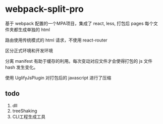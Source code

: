 # webpack-split-pro

基于 webpack 配置的一个MPA项目，集成了 react, less, 打包后 pages 每个文件夹都生成单独的 html

路由使用传统模式的 html 请求，不使用 react-router

区分正式环境和开发环境

分离 manifest 有助于缓存的利用。每次变动对应文件才会使得打包的 js 文件 hash 发生变化。

使用 UglifyJsPlugin 对打包后的 javascript 进行了压缩

## todo
1. dll
2. treeShaking
3. CLI工程生成工具